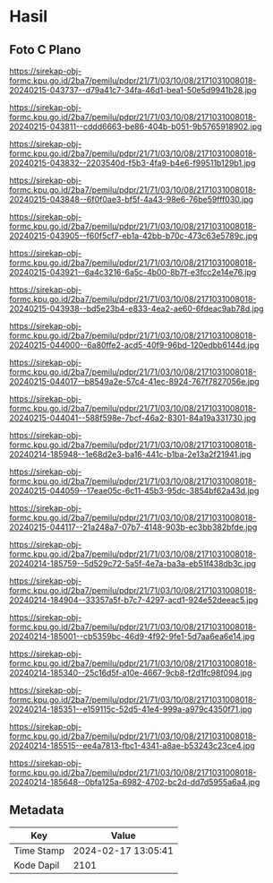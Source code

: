 # Hasil

## Foto C Plano

https://sirekap-obj-formc.kpu.go.id/2ba7/pemilu/pdpr/21/71/03/10/08/2171031008018-20240215-043737--d79a41c7-34fa-46d1-bea1-50e5d9941b28.jpg

https://sirekap-obj-formc.kpu.go.id/2ba7/pemilu/pdpr/21/71/03/10/08/2171031008018-20240215-043811--cddd6663-be86-404b-b051-9b5765918902.jpg

https://sirekap-obj-formc.kpu.go.id/2ba7/pemilu/pdpr/21/71/03/10/08/2171031008018-20240215-043832--2203540d-f5b3-4fa9-b4e6-f99511b129b1.jpg

https://sirekap-obj-formc.kpu.go.id/2ba7/pemilu/pdpr/21/71/03/10/08/2171031008018-20240215-043848--6f0f0ae3-bf5f-4a43-98e6-76be59fff030.jpg

https://sirekap-obj-formc.kpu.go.id/2ba7/pemilu/pdpr/21/71/03/10/08/2171031008018-20240215-043905--f60f5cf7-eb1a-42bb-b70c-473c63e5789c.jpg

https://sirekap-obj-formc.kpu.go.id/2ba7/pemilu/pdpr/21/71/03/10/08/2171031008018-20240215-043921--6a4c3216-6a5c-4b00-8b7f-e3fcc2e14e76.jpg

https://sirekap-obj-formc.kpu.go.id/2ba7/pemilu/pdpr/21/71/03/10/08/2171031008018-20240215-043938--bd5e23b4-e833-4ea2-ae60-6fdeac9ab78d.jpg

https://sirekap-obj-formc.kpu.go.id/2ba7/pemilu/pdpr/21/71/03/10/08/2171031008018-20240215-044000--6a80ffe2-acd5-40f9-96bd-120edbb6144d.jpg

https://sirekap-obj-formc.kpu.go.id/2ba7/pemilu/pdpr/21/71/03/10/08/2171031008018-20240215-044017--b8549a2e-57c4-41ec-8924-767f7827056e.jpg

https://sirekap-obj-formc.kpu.go.id/2ba7/pemilu/pdpr/21/71/03/10/08/2171031008018-20240215-044041--588f598e-7bcf-46a2-8301-84a19a331730.jpg

https://sirekap-obj-formc.kpu.go.id/2ba7/pemilu/pdpr/21/71/03/10/08/2171031008018-20240214-185948--1e68d2e3-ba16-441c-b1ba-2e13a2f21941.jpg

https://sirekap-obj-formc.kpu.go.id/2ba7/pemilu/pdpr/21/71/03/10/08/2171031008018-20240215-044059--17eae05c-6c11-45b3-95dc-3854bf62a43d.jpg

https://sirekap-obj-formc.kpu.go.id/2ba7/pemilu/pdpr/21/71/03/10/08/2171031008018-20240215-044117--21a248a7-07b7-4148-903b-ec3bb382bfde.jpg

https://sirekap-obj-formc.kpu.go.id/2ba7/pemilu/pdpr/21/71/03/10/08/2171031008018-20240214-185759--5d529c72-5a5f-4e7a-ba3a-eb51f438db3c.jpg

https://sirekap-obj-formc.kpu.go.id/2ba7/pemilu/pdpr/21/71/03/10/08/2171031008018-20240214-184904--33357a5f-b7c7-4297-acd1-924e52deeac5.jpg

https://sirekap-obj-formc.kpu.go.id/2ba7/pemilu/pdpr/21/71/03/10/08/2171031008018-20240214-185001--cb5359bc-46d9-4f92-9fe1-5d7aa6ea6e14.jpg

https://sirekap-obj-formc.kpu.go.id/2ba7/pemilu/pdpr/21/71/03/10/08/2171031008018-20240214-185340--25c16d5f-a10e-4667-9cb8-f2d1fc98f094.jpg

https://sirekap-obj-formc.kpu.go.id/2ba7/pemilu/pdpr/21/71/03/10/08/2171031008018-20240214-185351--e159115c-52d5-41e4-999a-a979c4350f71.jpg

https://sirekap-obj-formc.kpu.go.id/2ba7/pemilu/pdpr/21/71/03/10/08/2171031008018-20240214-185515--ee4a7813-fbc1-4341-a8ae-b53243c23ce4.jpg

https://sirekap-obj-formc.kpu.go.id/2ba7/pemilu/pdpr/21/71/03/10/08/2171031008018-20240214-185648--0bfa125a-6982-4702-bc2d-dd7d5955a6a4.jpg


## Metadata

| Key        | Value               |
| ---------- | ------------------- |
| Time Stamp | 2024-02-17 13:05:41 |
| Kode Dapil | 2101                |



